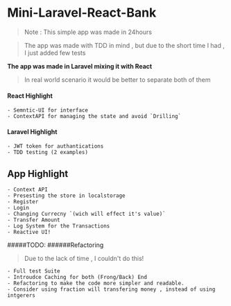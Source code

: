 # Mini-Laravel-React-Bank

>Note : This simple app was made in 24hours 

>The app was made with TDD in mind , but due to the short time I had , I just added few tests 



**The app was made in Laravel mixing it with React** 

>In real world scenario it would be better to separate both of them


#### React Highlight
    - Semntic-UI for interface
    - ContextAPI for managing the state and avoid `Drilling`
    

#### Laravel Highlight
    - JWT token for authantications 
    - TDD testing (2 examples)
    
    
## App Highlight
    - Context API
    - Presesting the store in localstorage
    - Register
    - Login
    - Changing Currecny `(wich will effect it's value)`
    - Transfer Amount
    - Log System for the Transactions
    - Reactive UI!
    


#####TODO:
######Refactoring 
 >Due to the lack of time , I couldn't do this!
 
    - Full test Suite
    - Introudce Caching for both (Frong/Back) End
    - Refactoring to make the code more simpler and readable.
    - Consider using fraction will transfering money , instead of using intgerers
